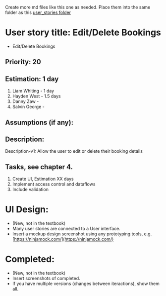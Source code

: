 Create more md files like this one as needed. Place them into the same folder 
as this [user_stories folder](./)

# User story title: Edit/Delete Bookings

* Edit/Delete Bookings

## Priority: 20

## Estimation: 1 day

1. Liam Whiting -  1 day
2. Hayden West - 1.5 days
3. Danny Zaw - 
4. Salvin George - 

## Assumptions (if any):

## Description:

Description-v1: Allow the user to edit or delete their booking details

## Tasks, see chapter 4.

1. Create UI, Estimation XX days
2. Implement access control and dataflows
3. Include validation


# UI Design:
* (New, not in the textbook) 
* Many user stories are connected to a User interface.
* Insert a mockup design screenshot using any prototyping tools, e.g. [https://ninjamock.com/](https://ninjamock.com/)

# Completed:
* (New, not in the textbook) 
* Insert screenshots of completed. 
* If you have multiple versions (changes between iteractions), show them all.

